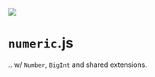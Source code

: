 <img src="https://kekse.biz/github.php?draw&text=`Numeric`&override=github:v4" />

# `numeric`.js
.. w/ `Number`, `BigInt` and shared extensions.

